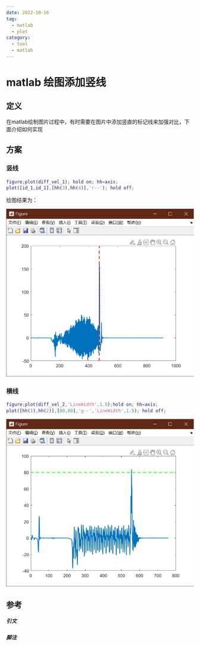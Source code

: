 ```yaml
---
date: 2022-10-16
tag:
  - matlab
  - plot
category:
  - tool
  - matlab
---
```


# matlab 绘图添加竖线


## 定义

在matlab绘制图片过程中，有时需要在图片中添加竖直的标记线来加强对比，下面介绍如何实现

## 方案

### 竖线

```matlab
figure;plot(diff_vel_1); hold on; hh=axis;
plot([id_1,id_1],[hh(3),hh(4)],'r--'); hold off;
```

绘图结果为：

![Pasted image 20221016095153](./assets/Pasted-image-20221016095153.png)

### 横线

```matlab
figure;plot(diff_vel_2,'LineWidth',1.5);hold on; hh=axis;
plot([hh(1),hh(2)],[80,80],'g--','LineWidth',1.5); hold off;
```

![Pasted image 20221016095228](./assets/Pasted-image-20221016095228.png)

## 参考

##### 引文


##### 脚注
